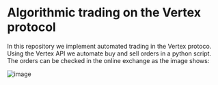 # Algorithmic trading on the Vertex protocol

In this repository we implement automated trading in the Vertex protoco.\
Using the Vertex API we automate buy and sell orders in a python script. \
The orders can be checked in the online exchange as the image shows:

![image](https://github.com/alexisdpc/algo-trading-API/assets/124795834/dc4af327-c64d-4645-a608-e8ecf947b532)

